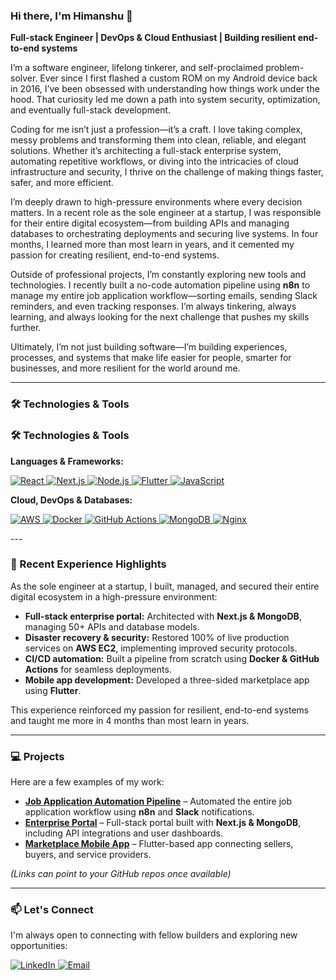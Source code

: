 ### Hi there, I'm Himanshu 👋  
**Full-stack Engineer | DevOps & Cloud Enthusiast | Building resilient end-to-end systems**

I’m a software engineer, lifelong tinkerer, and self-proclaimed problem-solver. Ever since I first flashed a custom ROM on my Android device back in 2016, I’ve been obsessed with understanding how things work under the hood. That curiosity led me down a path into system security, optimization, and eventually full-stack development.  

Coding for me isn’t just a profession—it’s a craft. I love taking complex, messy problems and transforming them into clean, reliable, and elegant solutions. Whether it’s architecting a full-stack enterprise system, automating repetitive workflows, or diving into the intricacies of cloud infrastructure and security, I thrive on the challenge of making things faster, safer, and more efficient.  

I’m deeply drawn to high-pressure environments where every decision matters. In a recent role as the sole engineer at a startup, I was responsible for their entire digital ecosystem—from building APIs and managing databases to orchestrating deployments and securing live systems. In four months, I learned more than most learn in years, and it cemented my passion for creating resilient, end-to-end systems.  

Outside of professional projects, I’m constantly exploring new tools and technologies. I recently built a no-code automation pipeline using **n8n** to manage my entire job application workflow—sorting emails, sending Slack reminders, and even tracking responses. I’m always tinkering, always learning, and always looking for the next challenge that pushes my skills further.  

Ultimately, I’m not just building software—I’m building experiences, processes, and systems that make life easier for people, smarter for businesses, and more resilient for the world around me.

---

### 🛠️ Technologies & Tools

### 🛠️ Technologies & Tools

**Languages & Frameworks:**  
<p>
  <a href="https://react.dev/" target="_blank">
    <img src="https://img.shields.io/badge/React-20232A?style=for-the-badge&logo=react&logoColor=61DAFB" alt="React"/>
  </a>
  <a href="https://nextjs.org/" target="_blank">
    <img src="https://img.shields.io/badge/Next.js-000000?style=for-the-badge&logo=nextdotjs&logoColor=white" alt="Next.js"/>
  </a>
  <a href="https://nodejs.org/" target="_blank">
    <img src="https://img.shields.io/badge/Node.js-339933?style=for-the-badge&logo=nodedotjs&logoColor=white" alt="Node.js"/>
  </a>
  <a href="https://flutter.dev/" target="_blank">
    <img src="https://img.shields.io/badge/Flutter-02569B?style=for-the-badge&logo=flutter&logoColor=white" alt="Flutter"/>
  </a>
  <a href="https://developer.mozilla.org/en-US/docs/Web/JavaScript" target="_blank">
    <img src="https://img.shields.io/badge/JavaScript-F7DF1E?style=for-the-badge&logo=javascript&logoColor=black" alt="JavaScript"/>
  </a>
</p>

**Cloud, DevOps & Databases:**  
<p>
  <a href="https://aws.amazon.com/" target="_blank">
    <img src="https://img.shields.io/badge/AWS-232F3E?style=for-the-badge&logo=amazon-aws&logoColor=white" alt="AWS"/>
  </a>
  <a href="https://www.docker.com/" target="_blank">
    <img src="https://img.shields.io/badge/Docker-2496ED?style=for-the-badge&logo=docker&logoColor=white" alt="Docker"/>
  </a>
  <a href="https://github.com/features/actions" target="_blank">
    <img src="https://img.shields.io/badge/GitHub%20Actions-2088FF?style=for-the-badge&logo=github-actions&logoColor=white" alt="GitHub Actions"/>
  </a>
  <a href="https://www.mongodb.com/" target="_blank">
    <img src="https://img.shields.io/badge/MongoDB-4EA94B?style=for-the-badge&logo=mongodb&logoColor=white" alt="MongoDB"/>
  </a>
  <a href="https://www.nginx.com/" target="_blank">
    <img src="https://img.shields.io/badge/Nginx-009639?style=for-the-badge&logo=nginx&logoColor=white" alt="Nginx"/>
  </a>
</p>
---

### 🌱 Recent Experience Highlights

As the sole engineer at a startup, I built, managed, and secured their entire digital ecosystem in a high-pressure environment:  

- **Full-stack enterprise portal:** Architected with **Next.js & MongoDB**, managing 50+ APIs and database models.  
- **Disaster recovery & security:** Restored 100% of live production services on **AWS EC2**, implementing improved security protocols.  
- **CI/CD automation:** Built a pipeline from scratch using **Docker & GitHub Actions** for seamless deployments.  
- **Mobile app development:** Developed a three-sided marketplace app using **Flutter**.  

This experience reinforced my passion for resilient, end-to-end systems and taught me more in 4 months than most learn in years.  

---

### 💻 Projects

Here are a few examples of my work:  

- **[Job Application Automation Pipeline](#)** – Automated the entire job application workflow using **n8n** and **Slack** notifications.  
- **[Enterprise Portal](#)** – Full-stack portal built with **Next.js & MongoDB**, including API integrations and user dashboards.  
- **[Marketplace Mobile App](#)** – Flutter-based app connecting sellers, buyers, and service providers.  

*(Links can point to your GitHub repos once available)*  

---

### 📫 Let's Connect

I'm always open to connecting with fellow builders and exploring new opportunities:  

<p>
  <a href="https://www.linkedin.com/in/himanshu-lade/" target="_blank">
    <img src="https://img.shields.io/badge/LinkedIn-0077B5?style=for-the-badge&logo=linkedin&logoColor=white" alt="LinkedIn"/>
  </a>
  <a href="mailto:himanshulade@hotmail.com">
    <img src="https://img.shields.io/badge/Email-0078D4?style=for-the-badge&logo=microsoft-outlook&logoColor=white" alt="Email"/>
  </a>
</p>
